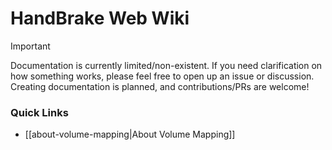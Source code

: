 # HandBrake Web Wiki

> [!IMPORTANT]
> Documentation is currently limited/non-existent. If you need clarification on how something works, please feel free to open up an issue or discussion. Creating documentation is planned, and contributions/PRs are welcome!

### Quick Links

- [[about-volume-mapping|About Volume Mapping]]
